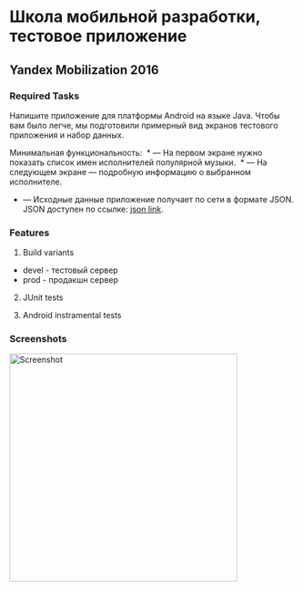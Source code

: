 # Школа мобильной разработки, тестовое приложение

## Yandex Mobilization 2016

### Required Tasks
Напишите приложение для платформы Android на языке Java. Чтобы вам было легче, мы подготовили примерный вид экранов тестового приложения и набор данных. 

Минимальная функциональность: 
* — На первом экране нужно показать список имен исполнителей популярной музыки. 
* — На следующем экране — подробную информацию о выбранном исполнителе. 
* — Исходные данные приложение получает по сети в формате JSON. JSON доступен по ссылке: [json link](download.cdn.yandex.net/mobilization-2016/artists.json). 


### Features

1) Build variants

* devel - тестовый сервер
* prod - продакшн сервер

2) JUnit tests

3) Android instramental tests

### Screenshots

<img src="screenshots/www.GIFCreator.me_ZDaCWZ_height400.gif" height="400" alt="Screenshot"/>